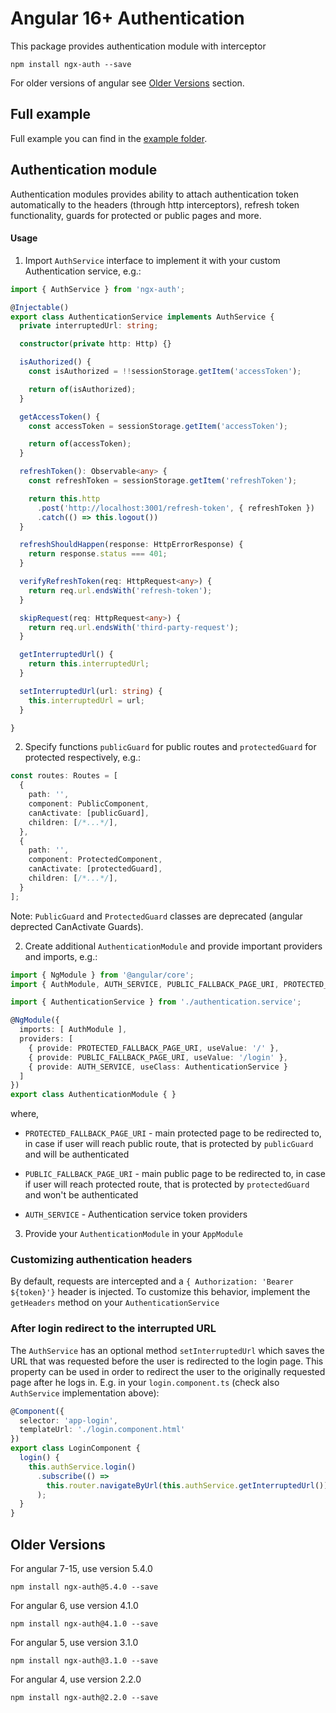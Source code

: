 # Angular 16+ Authentication

This package provides authentication module with interceptor

```
npm install ngx-auth --save
```

For older versions of angular see [Older Versions](#older-versions) section.

## Full example
Full example you can find in the [example folder](example).

## Authentication module

Authentication modules provides ability to attach authentication token automatically to the headers
(through http interceptors), refresh token functionality, guards for protected or public pages and more.

#### Usage

1. Import `AuthService` interface to implement it with your custom Authentication service, e.g.:

```typescript
import { AuthService } from 'ngx-auth';

@Injectable()
export class AuthenticationService implements AuthService {
  private interruptedUrl: string;

  constructor(private http: Http) {}

  isAuthorized() {
    const isAuthorized = !!sessionStorage.getItem('accessToken');

    return of(isAuthorized);
  }

  getAccessToken() {
    const accessToken = sessionStorage.getItem('accessToken');

    return of(accessToken);
  }

  refreshToken(): Observable<any> {
    const refreshToken = sessionStorage.getItem('refreshToken');

    return this.http
      .post('http://localhost:3001/refresh-token', { refreshToken })
      .catch(() => this.logout())
  }

  refreshShouldHappen(response: HttpErrorResponse) {
    return response.status === 401;
  }

  verifyRefreshToken(req: HttpRequest<any>) {
    return req.url.endsWith('refresh-token');
  }

  skipRequest(req: HttpRequest<any>) {
    return req.url.endsWith('third-party-request');
  }

  getInterruptedUrl() {
    return this.interruptedUrl;
  }

  setInterruptedUrl(url: string) {
    this.interruptedUrl = url;
  }

}
```

2. Specify functions `publicGuard` for public routes and `protectedGuard` for protected respectively, e.g.:

```typescript
const routes: Routes = [
  {
    path: '',
    component: PublicComponent,
    canActivate: [publicGuard],
    children: [/*...*/],
  },
  {
    path: '',
    component: ProtectedComponent,
    canActivate: [protectedGuard],
    children: [/*...*/],
  }
];
```

Note: `PublicGuard` and `ProtectedGuard` classes are deprecated (angular deprected CanActivate Guards).

2. Create additional `AuthenticationModule` and provide important providers and imports, e.g.:

```typescript
import { NgModule } from '@angular/core';
import { AuthModule, AUTH_SERVICE, PUBLIC_FALLBACK_PAGE_URI, PROTECTED_FALLBACK_PAGE_URI } from 'ngx-auth';

import { AuthenticationService } from './authentication.service';

@NgModule({
  imports: [ AuthModule ],
  providers: [
    { provide: PROTECTED_FALLBACK_PAGE_URI, useValue: '/' },
    { provide: PUBLIC_FALLBACK_PAGE_URI, useValue: '/login' },
    { provide: AUTH_SERVICE, useClass: AuthenticationService }
  ]
})
export class AuthenticationModule { }
```

where,
* `PROTECTED_FALLBACK_PAGE_URI` - main protected page to be redirected to, in case if user will reach public route, that is protected
by `publicGuard` and will be authenticated

* `PUBLIC_FALLBACK_PAGE_URI` - main public page to be redirected to, in case if user will reach protected route, that is protected
by `protectedGuard` and won't be authenticated

* `AUTH_SERVICE` - Authentication service token providers

3. Provide your `AuthenticationModule` in your `AppModule`

### Customizing authentication headers

By default, requests are intercepted and a `{ Authorization: 'Bearer ${token}'}` header is injected. To customize this behavior, implement the `getHeaders` method on your `AuthenticationService`

### After login redirect to the interrupted URL

The `AuthService` has an optional method `setInterruptedUrl` which saves the URL that was requested before the user is redirected to the login page. This property can be used in order to redirect the user to the originally requested page after he logs in. E.g. in your `login.component.ts` (check also `AuthService` implementation above):

```typescript
@Component({
  selector: 'app-login',
  templateUrl: './login.component.html'
})
export class LoginComponent {
  login() {
    this.authService.login()
      .subscribe(() =>
        this.router.navigateByUrl(this.authService.getInterruptedUrl())
      );
  }
}
```

## Older Versions
For angular 7-15, use version 5.4.0
```
npm install ngx-auth@5.4.0 --save
```

For angular 6, use version 4.1.0
```
npm install ngx-auth@4.1.0 --save
```

For angular 5, use version 3.1.0
```
npm install ngx-auth@3.1.0 --save
```

For angular 4, use version 2.2.0
```
npm install ngx-auth@2.2.0 --save
```

